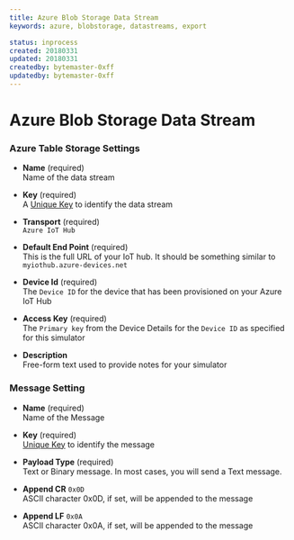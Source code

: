 ```yaml
---
title: Azure Blob Storage Data Stream
keywords: azure, blobstorage, datastreams, export

status: inprocess
created: 20180331
updated: 20180331
createdby: bytemaster-0xff
updatedby: bytemaster-0xff
---
```

# Azure Blob Storage Data Stream

### Azure Table Storage Settings

* **Name** (required)  
Name of the data stream

* **Key** (required)  
A [Unique Key](../Topics/Keys.md) to identify the data stream

* **Transport** (required)  
`Azure IoT Hub`

* **Default End Point** (required)  
This is the full URL of your IoT hub. It should be something similar to `myiothub.azure-devices.net`

* **Device Id** (required)    
The `Device ID` for the device that has been provisioned on your Azure IoT Hub

* **Access Key** (required)  
The `Primary key` from the Device Details for the `Device ID` as specified for this simulator


* **Description**     
Free-form text used to provide notes for your simulator

### Message Setting

* **Name** (required)    
Name of the Message

* **Key** (required)       
[Unique Key](../Topics/Keys.md) to identify the message

* **Payload Type** (required)     
Text or Binary message.  In most cases, you will send a Text message.

* **Append CR** `0x0D`    
ASCII character 0x0D, if set, will be appended to the message

* **Append LF** `0x0A`      
ASCII character 0x0A, if set, will be appended to the message

